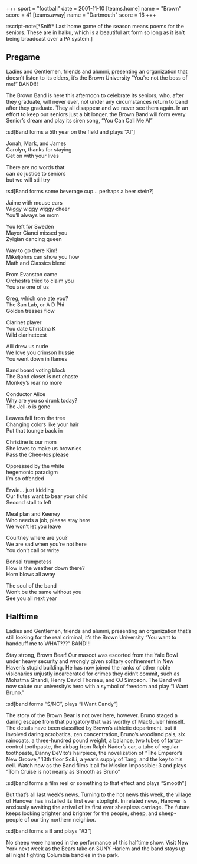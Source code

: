 +++
sport = "football"
date = 2001-11-10
[teams.home]
name = "Brown"
score = 41
[teams.away]
name = "Dartmouth"
score = 16
+++

::script-note[\*Sniff\* Last home game of the season means poems for the seniors. These are in haiku, which is a beautiful art form so long as it isn’t being broadcast over a PA system.]

## Pregame

Ladies and Gentlemen, friends and alumni, presenting an organization that doesn’t listen to its elders, it’s the Brown University “You’re not the boss of me!” BAND!!!

The Brown Band is here this afternoon to celebrate its seniors, who, after they graduate, will never ever, not under any circumstances return to band after they graduate. They all disappear and we never see them again. In an effort to keep our seniors just a bit longer, the Brown Band will form every Senior’s dream and play its siren song, “You Can Call Me Al”

:sd[Band forms a 5th year on the field and plays “Al”]

Jonah, Mark, and James\
Carolyn, thanks for staying\
Get on with your lives

There are no words that\
can do justice to seniors\
but we will still try

:sd[Band forms some beverage cup... perhaps a beer stein?]

Jaime with mouse ears\
Wiggy wiggy wiggy cheer\
You’ll always be mom

You left for Sweden\
Mayor Cianci missed you\
Zylgian dancing queen

Way to go there Kim!\
Mikeljohns can show you how\
Math and Classics blend

From Evanston came\
Orchestra tried to claim you\
You are one of us

Greg, which one ate you?\
The Sun Lab, or A D Phi\
Golden tresses flow

Clarinet player\
You date Christina K\
Wild clarinetcest

Aili drew us nude\
We love you crimson hussie\
You went down in flames

Band board voting block\
The Band closet is not chaste\
Monkey’s rear no more

Conductor Alice\
Why are you so drunk today?\
The Jell-o is gone

Leaves fall from the tree\
Changing colors like your hair\
Put that tounge back in

Christine is our mom\
She loves to make us brownies\
Pass the Chee-tos please

Oppressed by the white\
hegemonic paradigm\
I’m so offended

Erwie... just kidding\
Our flutes want to bear your child\
Second stall to left

Meal plan and Keeney\
Who needs a job, please stay here\
We won’t let you leave

Courtney where are you?\
We are sad when you’re not here\
You don’t call or write

Bonsai trumpetess\
How is the weather down there?\
Horn blows all away

The soul of the band\
Won’t be the same without you\
See you all next year

## Halftime

Ladies and Gentlemen, friends and alumni, presenting an organization that’s still looking for the real criminal, it’s the Brown University “You want to handcuff me to WHAT???” BAND!!!

Stay strong, Brown Bear! Our mascot was escorted from the Yale Bowl under heavy security and wrongly given solitary confinement in New Haven’s stupid building. He has now joined the ranks of other noble visionaries unjustly incarcerated for crimes they didn’t commit, such as Mohatma Ghandi, Henry David Thoreau, and OJ Simpson. The Band will now salute our university’s hero with a symbol of freedom and play “I Want Bruno.”

:sd[band forms “S/NC”, plays “I Want Candy”]

The story of the Brown Bear is not over here, however. Bruno staged a daring escape from that purgatory that was worthy of MacGuiver himself. The details have been classified by Brown’s athletic department, but it involved daring acrobatics, zen concentration, Bruno’s woodland pals, six raincoats, a three-hundred pound weight, a balance, two tubes of tartar-control toothpaste, the airbag from Ralph Nader’s car, a tube of regular toothpaste, Danny DeVito’s hairpiece, the novelization of “The Emperor’s New Groove,” 13th floor SciLi, a year’s supply of Tang, and the key to his cell. Watch now as the Band films it all for Mission Impossible: 3 and plays “Tom Cruise is not nearly as Smooth as Bruno”

:sd[band forms a film reel or something to that effect and plays “Smooth”]

But that’s all last week’s news. Turning to the hot news this week, the village of Hanover has installed its first ever stoplight. In related news, Hanover is anxiously awaiting the arrival of its first ever sheepless carriage. The future keeps looking brighter and brighter for the people, sheep, and sheep-people of our tiny northern neighbor.

:sd[band forms a B and plays “#3”]

No sheep were harmed in the performance of this halftime show. Visit New York next week as the Bears take on SUNY Harlem and the band stays up all night fighting Columbia bandies in the park.
